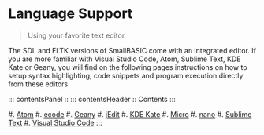 # Language Support

> Using your favorite text editor

The SDL and FLTK versions of SmallBASIC come with an integrated editor. If you are more familiar with Visual Studio Code, Atom, Sublime Text, KDE Kate or Geany, you will find on the following pages instructions on how to setup syntax highlighting, code snippets and program execution directly from these editors.

::: contentsPanel ::
::: contentsHeader ::
Contents
:::


#. [Atom](/pages/language_support_atom.html)
#. [ecode](/pages/language_support_ecode.html)
#. [Geany](/pages/language_support_geany.html)
#. [jEdit](/pages/language_support_jedit.html)
#. [KDE Kate](/pages/language_support_kdekate.html)
#. [Micro](/pages/language_support_micro.html)
#. [nano](/pages/language_support_nano.html)
#. [Sublime Text](/pages/language_support_sublimetext.html)
#. [Visual Studio Code](/pages/language_support_vscode.html)
:::
